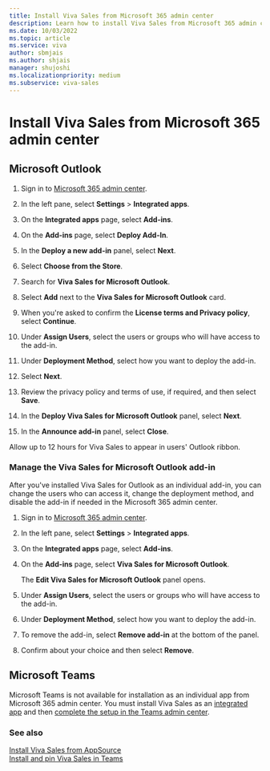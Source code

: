 ```yaml
---
title: Install Viva Sales from Microsoft 365 admin center
description: Learn how to install Viva Sales from Microsoft 365 admin center
ms.date: 10/03/2022
ms.topic: article
ms.service: viva
author: sbmjais
ms.author: shjais
manager: shujoshi
ms.localizationpriority: medium
ms.subservice: viva-sales
---
```


# Install Viva Sales from Microsoft 365 admin center

## Microsoft Outlook

1.  Sign in to [Microsoft 365 admin center](https://admin.microsoft.com/).

2.  In the left pane, select **Settings** &gt; **Integrated apps**.

3. On the **Integrated apps** page, select **Add-ins**.

1. On the **Add-ins** page, select **Deploy Add-In**.

1. In the **Deploy a new add-in** panel, select **Next**.

1. Select **Choose from the Store**.

1. Search for **Viva Sales for Microsoft Outlook**.

1. Select **Add** next to the **Viva Sales for Microsoft Outlook** card.

1. When you're asked to confirm the **License terms and Privacy policy**, select **Continue**.

1. Under **Assign Users**, select the users or groups who will have access to the add-in.

1. Under **Deployment Method**, select how you want to deploy the add-in.

1. Select **Next**.

1. Review the privacy policy and terms of use, if required, and then select **Save**.

1. In the **Deploy Viva Sales for Microsoft Outlook** panel, select **Next**.

1. In the **Announce add-in** panel, select **Close**.

Allow up to 12 hours for Viva Sales to appear in users' Outlook ribbon.

### Manage the Viva Sales for Microsoft Outlook add-in

After you've installed Viva Sales for Outlook as an individual add-in, you can change the users who can access it, change the deployment method, and disable the add-in if needed in the Microsoft 365 admin center.

1.  Sign in to [Microsoft 365 admin center](https://admin.microsoft.com/).

2.  In the left pane, select **Settings** &gt; **Integrated apps**.

3. On the **Integrated apps** page, select **Add-ins**.

4.  On the **Add-ins** page, select **Viva Sales for Microsoft Outlook**.

    The **Edit Viva Sales for Microsoft Outlook** panel opens.

5. Under **Assign Users**, select the users or groups who will have access to the add-in.

6. Under **Deployment Method**, select how you want to deploy the add-in.

7. To remove the add-in, select **Remove add-in** at the bottom of the panel.

8. Confirm about your choice and then select **Remove**.

## Microsoft Teams

Microsoft Teams is not available for installation as an individual app from Microsoft 365 admin center. You must install Viva Sales as an [integrated app](install-viva-sales-as-an-integrated-app.md) and then [complete the setup in the Teams admin center](install-pin-viva-sales-teams.md).

### See also

[Install Viva Sales from AppSource](install-viva-sales-individual-add-in-appsource.md)<br>
[Install and pin Viva Sales in Teams](install-pin-viva-sales-teams.md)